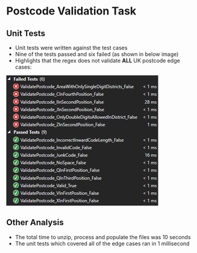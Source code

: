 # Postcode Validation Task #


Unit Tests
----------

* Unit tests were written against the test cases
* Nine of the tests passed and six failed (as shown in below image)
* Highlights that the regex does not validate **ALL** UK postcode edge cases:

![alt tag](https://github.com/evan-ritchie/PostcodeValidator/blob/master/PostcodeValidator/img/UnitTestResults.png)


Other Analysis
--------------
* The total time to unzip, process and populate the files was 10 seconds
* The unit tests which covered all of the edge cases ran in 1 millisecond
